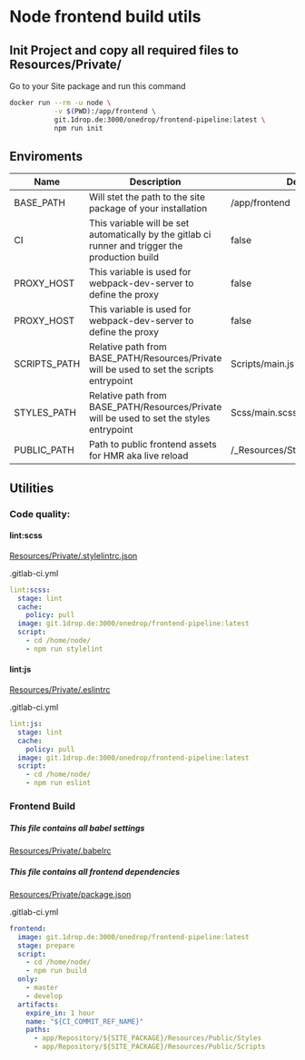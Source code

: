 # Node frontend build utils

## Init Project and copy all required files to Resources/Private/
Go to your Site package and run this command

``` bash 
docker run --rm -u node \
           -v $(PWD):/app/frontend \
           git.1drop.de:3000/onedrop/frontend-pipeline:latest \
           npm run init
``` 


## Enviroments

| Name        | Description                                                                                     |Default value                          |
|-------------|-------------------------------------------------------------------------------------------------|---------------------------------------|
|BASE_PATH    |Will stet the path to the site package of your installation                                      |/app/frontend                          |
|CI           |This variable will be set automatically by the gitlab ci runner and trigger the production build |false                                  |
|PROXY_HOST   |This variable is used for webpack-dev-server to define the proxy                                 |false                                  |
|PROXY_HOST   |This variable is used for webpack-dev-server to define the proxy                                 |false                                  |
|SCRIPTS_PATH |Relative path from BASE_PATH/Resources/Private will be used to set the scripts entrypoint        |Scripts/main.js                        |
|STYLES_PATH  |Relative path from BASE_PATH/Resources/Private will be used to set the styles entrypoint         |Scss/main.scss                         |
|PUBLIC_PATH  |Path to public frontend assets for HMR aka live reload                                           |/_Resources/Static/Packages/Your.Site/ |
## Utilities

### Code quality:

#### lint:scss

[Resources/Private/.stylelintrc.json](src/example-files/.stylelintrc.json)

.gitlab-ci.yml
```yaml
lint:scss:
  stage: lint
  cache:
    policy: pull
  image: git.1drop.de:3000/onedrop/frontend-pipeline:latest
  script:
    - cd /home/node/
    - npm run stylelint
```

#### lint:js

[Resources/Private/.eslintrc](src/example-files/.eslintrc)

.gitlab-ci.yml
```yaml
lint:js:
  stage: lint
  cache:
    policy: pull
  image: git.1drop.de:3000/onedrop/frontend-pipeline:latest
  script:
    - cd /home/node/
    - npm run eslint
```

### Frontend Build

##### This file contains all babel settings

[Resources/Private/.babelrc](src/example-files/.babelrc)

##### This file contains all frontend dependencies

[Resources/Private/package.json](src/example-files/package.json)

.gitlab-ci.yml
```yaml
frontend:
  image: git.1drop.de:3000/onedrop/frontend-pipeline:latest
  stage: prepare
  script:
    - cd /home/node/
    - npm run build
  only:
    - master
    - develop
  artifacts:
    expire_in: 1 hour
    name: "${CI_COMMIT_REF_NAME}"
    paths:
      - app/Repository/${SITE_PACKAGE}/Resources/Public/Styles
      - app/Repository/${SITE_PACKAGE}/Resources/Public/Scripts

```
